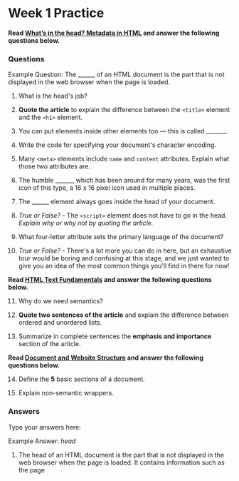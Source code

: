 # Week 1 Practice

**Read [What’s in the head? Metadata in HTML](https://developer.mozilla.org/en-US/docs/Learn/HTML/Introduction_to_HTML/The_head_metadata_in_HTML) and answer the following questions below.**

### Questions

Example Question: The ______ of an HTML document is the part that is not displayed in the web browser when the page is loaded. 

1. What is the head's job?

2. **Quote the article** to explain the difference between the `<title>` element and the `<h1>` element. 

3. You can put elements inside other elements too — this is called _______.

4. Write the code for specifying your document's character encoding.

5. Many `<meta>` elements include `name` and `content` attributes. Explain what those two attributes are.

6. The humble ______, which has been around for many years, was the first icon of this type, a 16 x 16 pixel icon used in multiple places.

7. The ______ element always goes inside the head of your document.

8. *True or False?* - The `<script>` element does not have to go in the head. *Explain why or why not by quoting the article.*

9. What four-letter attribute sets the primary language of the document?

10. *True or False?* - There's a lot more you can do in here, but an exhaustive tour would be boring and confusing at this stage, and we just wanted to give you an idea of the most common things you'll find in there for now!

**Read [HTML Text Fundamentals](https://developer.mozilla.org/en-US/docs/Learn/HTML/Introduction_to_HTML/HTML_text_fundamentals) and answer the following questions below.**

11. Why do we need semantics?

12. **Quote two sentences of the article** and explain the difference between ordered and unordered lists.

13. Summarize in complete sentences the **emphasis and importance** section of the article.

**Read [Document and Website Structure](https://developer.mozilla.org/en-US/docs/Learn/HTML/Introduction_to_HTML/Document_and_website_structure) and answer the following questions below.**

14. Define the **5** basic sections of a document.

15. Explain non-semantic wrappers.

### Answers
Type your answers here:

Example Answer: *head*

1. The head of an HTML document is the part that is not displayed in the web browser when the page is loaded. It contains information such as the page <title>, links to CSS (if you choose to style your HTML content with CSS), links to custom favicons, and other metadata (data about the HTML, such as the author, and important keywords that describe the document.)

2. We've already seen the `<title>` element in action — this can be used to add a title to the document. This however can get confused with the `<h1>` element, which is used to add a top level heading to your body content — this is also sometimes referred to as the page title. But they are different things! The `<h1>` element appears on the page when loaded in the browser — generally this should be used once per page, to mark up the title of your page content (the story title, or news headline, or whatever is appropriate to your usage.)
The `<title>` element is metadata that represents the title of the overall HTML document (not the document's content.)

3. Nesting

4. `<meta charset="utf-8">`

5. `name` specifies the type of meta element it is; what type of information it contains. `content` specifies the actual meta content.

6. favicon

7. `<link>`

8. True. The `<script>` element does not have to go in the head; in fact, often it is better to put it at the bottom of the document body (just before the closing `</body>` tag), to make sure that all the HTML content has been read by the browser before it tries to apply JavaScript to it (if JavaScript tries to access an element that doesn't yet exist, the browser will throw an error.)

9. lang

10. True!

11. One of HTML's main jobs is to give text structure and meaning (also known as semantics) so that a browser can display it correctly.

12. Unordered lists are used to mark up lists of items for which the order of the items doesn't matter. Ordered lists are lists in which the order of the items does matter.

13. In human language, we often emphasise certain words to alter the meaning of a sentence, and we often want to mark certain words as important or different in some way. HTML provides various semantic elements to allow us to mark up textual content with such effects.

14. (1) Header, (2) navigation bar, (3) main content, (4) sidebar, (5) footer.

15. Sometimes you'll come across a situation where you can't find an ideal semantic element to group some items together or wrap some content. Sometimes you might want to just group a set of elements together to affect them all as a single entity with some CSS or JavaScript. For cases like these, HTML provides the `<div>` and `<span>` elements. You should use these preferably with a suitable class attribute, to provide some kind of label for them so they can be easily targeted.

**Copyright &copy; 2018 Riyaad Azad. Free to copy and distribute as per the [official license on GitHub](https://github.com/ra-coding-club/coding-club/blob/master/LICENSE). All other rights reserved.** 
